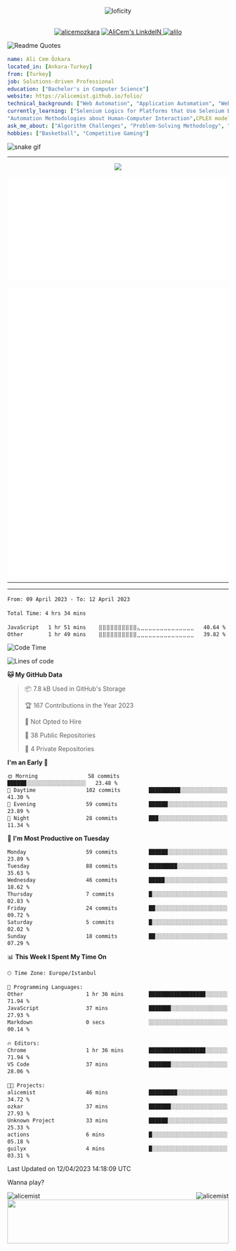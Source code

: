 <p align="center">
<img alt="loficity" width="800px" src="https://github.com/HyunCafe/HyunCafe/raw/main/assests/loficity.gif"</img>
</p>
<p align="center">
<br/>
  <a href="https://www.buymeacoffee.com/alicemozkara"> <img src="https://cdn.buymeacoffee.com/buttons/v2/default-yellow.png" height="50" width="210" alt="alicemozkara" /></a>
<a href="https://www.linkedin.com/in/ali-cem-oz/">
  <img alt="AliCem's LinkdeIN" width="40px" src="https://user-images.githubusercontent.com/43545812/144035037-0f415fc7-9f96-4517-a370-ccc6e78a714b.png" />
  
</a>
<a href="https://www.leetcode.com/alilo" target="blank"><img src="https://raw.githubusercontent.com/rahuldkjain/github-profile-readme-generator/master/src/images/icons/Social/leet-code.svg" alt="alilo"  width="30px" /></a>

<br>
  
</p>

 ![Readme Quotes](https://quotes-github-readme.vercel.app/api?type=horizontal&theme=nord) 
  




```yaml
name: Ali Cem Özkara
located_in: [Ankara-Turkey]
from: [Turkey]
job: Solutions-driven Professional
education: ["Bachelor's in Computer Science"]
website: https://alicemist.github.io/folio/
technical_background: ["Web Automation", "Application Automation", "Web Technologies", "Cloud Technologies", "NLP Techniques"]
currently_learning: ["Selenium Logics for Platforms that Use Selenium Backend", 
"Automation Methodologies about Human-Computer Interaction",CPLEX modelling]
ask_me_about: ["Algorithm Challenges", "Problem-Solving Methodology", "Python", "Node.js", "React.js", "TypeScript","LeetCode"]
hobbies: ["Basketball", "Competitive Gaming"]
```

![snake gif](https://github.com/alicemist/alicemist/blob/output/github-contribution-grid-snake.svg)
<hr>
<p align="center">
  <img alig src="https://github-profile-trophy.vercel.app/?username=alicemist&column=6&rank=SSS,SS,S,AAA,AA,A,B,C" />
</p>



![Metrics](https://raw.githubusercontent.com/alicemist/alicemist/main/github-metrics.svg)

![Metrics](https://raw.githubusercontent.com/alicemist/alicemist/main/metrics.plugin.habits.charts.svg)
![Metrics](https://raw.githubusercontent.com/alicemist/alicemist/main/metrics.plugin.leetcode.svg)
<hr>

<hr>

<!--START_SECTION:WAKA-->

```text
From: 09 April 2023 - To: 12 April 2023

Total Time: 4 hrs 34 mins

JavaScript   1 hr 51 mins    ⣿⣿⣿⣿⣿⣿⣿⣿⣿⣿⣄⣀⣀⣀⣀⣀⣀⣀⣀⣀⣀⣀⣀⣀⣀   40.64 %
Other        1 hr 49 mins    ⣿⣿⣿⣿⣿⣿⣿⣿⣿⣿⣀⣀⣀⣀⣀⣀⣀⣀⣀⣀⣀⣀⣀⣀⣀   39.82 %
```

<!--END_SECTION:WAKA-->
<!--START_SECTION:time-->
![Code Time](http://img.shields.io/badge/Code%20Time-4%20hrs%204%20mins-blue)

![Lines of code](https://img.shields.io/badge/From%20Hello%20World%20I%27ve%20Written-49.9%20thousand%20lines%20of%20code-blue)

**🐱 My GitHub Data** 

> 📦 7.8 kB Used in GitHub's Storage 
 > 
> 🏆 167 Contributions in the Year 2023
 > 
> 🚫 Not Opted to Hire
 > 
> 📜 38 Public Repositories 
 > 
> 🔑 4 Private Repositories 
 > 
**I'm an Early 🐤** 

```text
🌞 Morning                58 commits          ██████░░░░░░░░░░░░░░░░░░░   23.48 % 
🌆 Daytime                102 commits         ██████████░░░░░░░░░░░░░░░   41.30 % 
🌃 Evening                59 commits          ██████░░░░░░░░░░░░░░░░░░░   23.89 % 
🌙 Night                  28 commits          ███░░░░░░░░░░░░░░░░░░░░░░   11.34 % 
```
📅 **I'm Most Productive on Tuesday** 

```text
Monday                   59 commits          ██████░░░░░░░░░░░░░░░░░░░   23.89 % 
Tuesday                  88 commits          █████████░░░░░░░░░░░░░░░░   35.63 % 
Wednesday                46 commits          █████░░░░░░░░░░░░░░░░░░░░   18.62 % 
Thursday                 7 commits           █░░░░░░░░░░░░░░░░░░░░░░░░   02.83 % 
Friday                   24 commits          ██░░░░░░░░░░░░░░░░░░░░░░░   09.72 % 
Saturday                 5 commits           █░░░░░░░░░░░░░░░░░░░░░░░░   02.02 % 
Sunday                   18 commits          ██░░░░░░░░░░░░░░░░░░░░░░░   07.29 % 
```


📊 **This Week I Spent My Time On** 

```text
🕑︎ Time Zone: Europe/Istanbul

💬 Programming Languages: 
Other                    1 hr 36 mins        ██████████████████░░░░░░░   71.94 % 
JavaScript               37 mins             ███████░░░░░░░░░░░░░░░░░░   27.93 % 
Markdown                 0 secs              ░░░░░░░░░░░░░░░░░░░░░░░░░   00.14 % 

🔥 Editors: 
Chrome                   1 hr 36 mins        ██████████████████░░░░░░░   71.94 % 
VS Code                  37 mins             ███████░░░░░░░░░░░░░░░░░░   28.06 % 

🐱‍💻 Projects: 
alicemist                46 mins             █████████░░░░░░░░░░░░░░░░   34.72 % 
ozkar                    37 mins             ███████░░░░░░░░░░░░░░░░░░   27.93 % 
Unknown Project          33 mins             ██████░░░░░░░░░░░░░░░░░░░   25.33 % 
actions                  6 mins              █░░░░░░░░░░░░░░░░░░░░░░░░   05.18 % 
guilyx                   4 mins              █░░░░░░░░░░░░░░░░░░░░░░░░   03.31 % 
```


 Last Updated on 12/04/2023 14:18:09 UTC
<!--END_SECTION:time-->

Wanna play?
 <div align=center>
  
<img align="left" src="https://github-readme-stats.vercel.app/api/top-langs?username=alicemist&show_icons=true&locale=en&layout=compact" alt="alicemist" />

<img align="right" src="https://github-readme-streak-stats.herokuapp.com/?user=alicemist" alt="alicemist" />
</div>
<div align=center>
  <img  height=100px width= 100% src="https://capsule-render.vercel.app/api?type=waving&color=gradient&height=60&section=footer"/>
</div>

